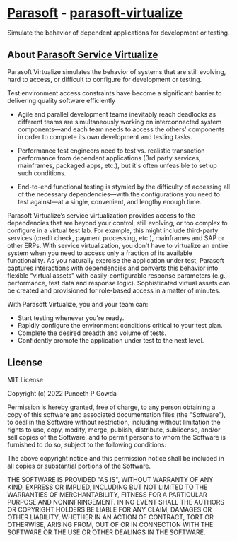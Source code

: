 # [**Parasoft**](https://www.parasoft.com/) - [parasoft-virtualize](https://docs.parasoft.com/display/VIRT20212)
Simulate the behavior of dependent applications for development or testing.

## About [Parasoft Service Virtualize](https://docs.parasoft.com/display/VIRT20212)
Parasoft Virtualize simulates the behavior of systems that are still evolving, hard to access, or difficult to configure for development or testing.

Test environment access constraints have become a significant barrier to delivering quality software efficiently

* Agile and parallel development teams inevitably reach deadlocks as different teams are simultaneously working on interconnected system components—and each team needs to access the others' components in order to complete its own development and testing tasks.

* Performance test engineers need to test vs. realistic transaction performance from dependent applications (3rd party services, mainframes, packaged apps, etc.), but it's often unfeasible to set up such conditions.

* End-to-end functional testing is stymied by the difficulty of accessing all of the necessary dependencies—with the configurations you need to test against—at a single, convenient, and lengthy enough time.

Parasoft Virtualize’s service virtualization provides access to the dependencies that are beyond your control, still evolving, or too complex to configure in a virtual test lab. For example, this might include third-party services (credit check, payment processing, etc.), mainframes and SAP or other ERPs. With service virtualization, you don’t have to virtualize an entire system when you need to access only a fraction of its available functionality. As you naturally exercise the application under test, Parasoft captures interactions with dependencies and converts this behavior into flexible “virtual assets” with easily-configurable response parameters (e.g., performance, test data and response logic). Sophisticated virtual assets can be created and provisioned for role-based access in a matter of minutes.

With Parasoft Virtualize, you and your team can:

* Start testing whenever you're ready.
* Rapidly configure the environment conditions critical to your test plan.
* Complete the desired breadth and volume of tests.
* Confidently promote the application under test to the next level.

## License

MIT License

Copyright (c) 2022 Puneeth P Gowda

Permission is hereby granted, free of charge, to any person obtaining a copy
of this software and associated documentation files (the "Software"), to deal
in the Software without restriction, including without limitation the rights
to use, copy, modify, merge, publish, distribute, sublicense, and/or sell
copies of the Software, and to permit persons to whom the Software is
furnished to do so, subject to the following conditions:

The above copyright notice and this permission notice shall be included in all
copies or substantial portions of the Software.

THE SOFTWARE IS PROVIDED "AS IS", WITHOUT WARRANTY OF ANY KIND, EXPRESS OR
IMPLIED, INCLUDING BUT NOT LIMITED TO THE WARRANTIES OF MERCHANTABILITY,
FITNESS FOR A PARTICULAR PURPOSE AND NONINFRINGEMENT. IN NO EVENT SHALL THE
AUTHORS OR COPYRIGHT HOLDERS BE LIABLE FOR ANY CLAIM, DAMAGES OR OTHER
LIABILITY, WHETHER IN AN ACTION OF CONTRACT, TORT OR OTHERWISE, ARISING FROM,
OUT OF OR IN CONNECTION WITH THE SOFTWARE OR THE USE OR OTHER DEALINGS IN THE
SOFTWARE.
